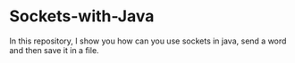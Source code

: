 # Sockets-with-Java
In this repository, I show you how can you use sockets in java, send a word and then save it in a file.
